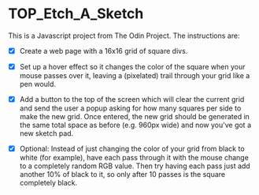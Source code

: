 # TOP_Etch_A_Sketch
This is a Javascript project from The Odin Project. The instructions are:

- [x] Create a web page with a 16x16 grid of square divs.
- [x] Set up a hover effect so it changes the color of the square when your mouse passes over it, leaving a (pixelated) trail through your grid like a pen would.
- [x] Add a button to the top of the screen which will clear the current grid and send the user a popup asking for how many squares per side to make the new grid. Once entered, the new grid should be generated in the same total space as before (e.g. 960px wide) and now you've got a new sketch pad.
- [x] Optional: Instead of just changing the color of your grid from black to white (for example), have each pass through it with the mouse change to a completely random RGB value. Then try having each pass just add another 10% of black to it, so only after 10 passes is the square completely black.

